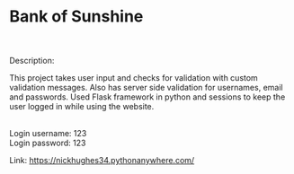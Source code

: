 <h1>Bank of Sunshine</h1><br>
<br>
Description:<br>

This project takes user input and checks for validation with custom validation messages. Also has server side validation for usernames, email and passwords. Used Flask framework in python and sessions to keep the user logged in while using the website.<br><br>

Login username: 123 <br>
Login password: 123 <br>

Link: <a href= "https://nickhughes34.pythonanywhere.com/">https://nickhughes34.pythonanywhere.com/</a>
